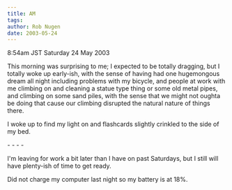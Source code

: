 ```yaml
---
title: AM
tags: 
author: Rob Nugen
date: 2003-05-24
---
```


<p class=date>8:54am JST Saturday 24 May 2003</p>

<p>This morning was surprising to me; I expected to be totally
dragging, but I totally woke up early-ish, with the sense of having
had one hugemongous dream all night including problems with my
bicycle, and people at work with me climbing on and cleaning a statue
type thing or some old metal pipes, and climbing on some sand piles,
with the sense that we might not oughta be doing that cause our
climbing disrupted the natural nature of things there.</p>

<p>I woke up to find my light on and flashcards slightly crinkled to
the side of my bed.</p>

<p>- - - -</p>

<p>I'm leaving for work a bit later than I have on past Saturdays, but
I still will have plenty-ish of time to get ready.</p>

<p>Did not charge my computer last night so my battery is at 18%.</p>
